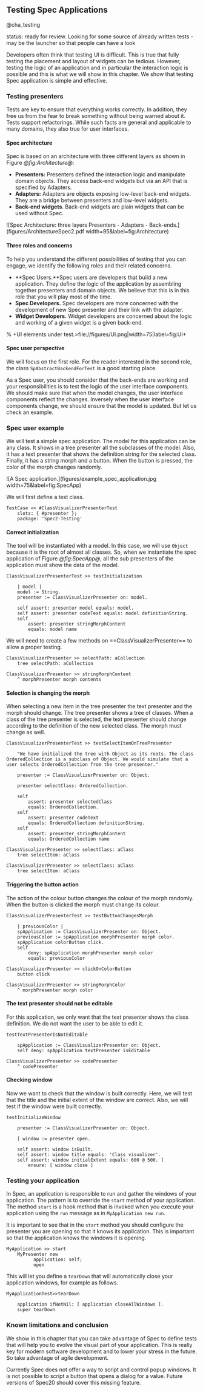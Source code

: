 ## Testing Spec Applications
@cha_testing

status: ready for review. Looking for some source of already written tests - may be the launcher so that people can have a look

Developers often think that testing UI is difficult. This is true that fully testing the placement and layout of widgets can be tedious. 
However, testing the logic of an application and in particular the interaction logic is possible and this is what we will show in this chapter. 
We show that testing Spec application is simple and effective.


### Testing presenters

Tests are key to ensure that everything works correctly. In addition, they free us from the fear to break something without being warned about it. Tests support refactorings. While such facts are general and applicable to many domains, they also true for user interfaces.



#### Spec architecture


Spec is based on an architecture with three different layers as shown in Figure *@fig:Architecture@*: 
- **Presenters:** Presenters defined the interaction logic and manipulate domain objects. They access back-end widgets but via an API that is specified by Adapters.
- **Adapters:** Adapters are objects exposing low-level back-end widgets. They are a bridge between presenters and low-level widgets.
- **Back-end widgets**. Back-end widgets are plain widgets that can be used without Spec.


![Spec Architecture: three layers Presenters - Adapters - Back-ends.](figures/ArchitectureSpec2.pdf width=95&label=fig:Architecture)

#### Three roles and concerns

To help you understand the different possibilities of testing that you can engage, we identify the following roles and their related concerns.

- **Spec Users.**Spec users are developers that build a new application. They define the logic of the application by assembling together presenters and domain objects. We believe that this is in this role that you will play most of the time.
- **Spec Developers.** Spec developers are more concerned with the development of new Spec presenter and their link with the adapter.
- **Widget Developers.** Widget developers are concerned about the logic and working of a given widget is a given back-end.


% +UI elements under test.>file://figures/UI.png|width=75|label=fig:UI+

#### Spec user perspective

We will focus on the first role. For the reader interested in the second role, the class `SpAbstractBackendForTest` is a good starting place.

As a Spec user, you should consider that the back-ends are working and your responsibilities is to test the logic of the user interface components.
We should make sure that when the model changes, the user interface components reflect the changes.
Inversely when the user interface components change, we should ensure that the model is updated.
But let us check an example.


### Spec user example


We will test a simple spec application. The model for this application can be any class.
It shows in a tree presenter all the subclasses of the model. Also, it has a text presenter that shows the definition string for the selected class.
Finally, it has a string morph and a button. When the button is pressed, the color of the morph changes randomly.

![A Spec application.](figures/example_spec_application.jpg width=75&label=fig:SpecApp)

We will first define a test class.
```
TestCase << #ClassVisualizerPresenterTest
    slots: { #presenter };
    package: 'Spec2-Testing'
```

#### Correct initialization


The tool will be instantiated with a model.
In this case, we will use `Object` because it is the root of almost all classes.
So, when we instantiate the spec application of Figure *@fig:SpecApp@*, all the sub presenters of the application must show the data of the model.

```
ClassVisualizerPresenterTest >> testInitialization

    | model |
    model := String.
    presenter := ClassVisualizerPresenter on: model.
    
    self assert: presenter model equals: model.
    self assert: presenter codeText equals: model definitionString.
    self
        assert: presenter stringMorphContent
        equals: model name
```

We will need to create a few methods on ==ClassVisualizerPresenter== to allow a proper testing.
```
ClassVisualizerPresenter >> selectPath: aCollection 
    tree selectPath: aCollection
```

```
ClassVisualizerPresenter >> stringMorphContent
    ^ morphPresenter morph contents
```


#### Selection is changing the morph


When selecting a new item in the tree presenter the text presenter and the morph should change.
The tree presenter shows a tree of classes.
When a class of the tree presenter is selected, the text presenter should change according to the definition of the new selected class.
The morph must change as well.

```
ClassVisualizerPresenterTest >> testSelectItemOnTreePresenter

    "We have initialized the tree with Object as its roots. The class OrderedCollection is a subclass of Object. We would simulate that a user selects OrderedCollection from the tree presenter."

    presenter := ClassVisualizerPresenter on: Object.
    
    presenter selectClass: OrderedCollection.
    
    self
        assert: presenter selectedClass
        equals: OrderedCollection.
    self
        assert: presenter codeText
        equals: OrderedCollection definitionString.
    self
        assert: presenter stringMorphContent
        equals: OrderedCollection name
```

```
ClassVisualizerPresenter >> selectClass: aClass 
    tree selectItem: aClass
```

```
ClassVisualizerPresenter >> selectClass: aClass 
    tree selectItem: aClass
```


#### Triggering the button action


The action of the colour button changes the colour of the morph randomly.
When the button is clicked the morph must change its colour.

```
ClassVisualizerPresenterTest >> testButtonChangesMorph

    | previousColor |
    spApplication := ClassVisualizerPresenter on: Object.
    previousColor := spApplication morphPresenter morph color.
    spApplication colorButton click.
    self
        deny: spApplication morphPresenter morph color
        equals: previousColor
```

```
ClassVisualizerPresenter >> clickOnColorButton
    button click
```

```
ClassVisualizerPresenter >> stringMorphColor
    ^ morphPresenter morph color
```



#### The text presenter should not be editable


For this application, we only want that the text presenter shows the class definition.
We do not want the user to be able to edit it.

```
testTextPresenterIsNotEditable

    spApplication := ClassVisualizerPresenter on: Object.
    self deny: spApplication textPresenter isEditable
```

```
ClassVisualizerPresenter >> codePresenter
    ^ codePresenter
```

#### Checking window

Now we want to check that the window is built correctly.
Here, we will test that the title and the initial extent of the window are correct.
Also, we will test if the window were built correctly.

```
testInitializeWindow

    presenter := ClassVisualizerPresenter on: Object.
    
    [ window := presenter open.
    
    self assert: window isBuilt.
    self assert: window title equals: 'Class visualizer'.
    self assert: window initialExtent equals: 600 @ 500. ]
        ensure: [ window close ]
```

### Testing your application

In Spec, an application is responsible to run and gather the windows of your application.
The pattern is to override the `start` method of your application. The method `start` is a hook method that is invoked when you execute your application using the `run` message as in `MyApplication new run`.

It is important to see that in the `start` method you should configure the presenter you are opening so that it knows its application. This is important so that the application knows the windows it is opening. 

```
MyApplication >> start
    MyPresenter new 
          application: self;
          open
````

This will let you define a `tearDown` that will automatically close your application windows, for example as follows.

```
MyApplicationTest>>tearDown

	application ifNotNil: [ application closeAllWindows ].
	super tearDown
```

### Known limitations and conclusion

We show in this chapter that you can take advantage of Spec to define tests that will help you to evolve the visual part of your application.
This is really key for modern software development and to lower your stress in the future. 
So take advantage of agile development.

Currently Spec does not offer a way to script and control popup windows. It is not possible to script a button that opens a dialog for a value.
Future versions of Spec20 should cover this missing feature.
